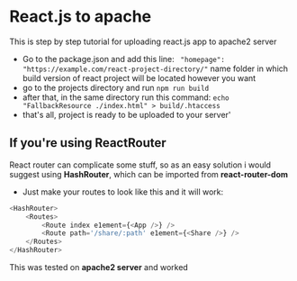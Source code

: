 
# React.js to apache
This is step by step tutorial for uploading react.js app to apache2 server

* Go to the package.json and add this line:
  ``` "homepage": "https://example.com/react-project-directory/"``` name folder in which build version of react project will be located however you want
* go to the projects directory and run ```npm run build```
* after that, in the same directory run this command: ```echo "FallbackResource ./index.html" > build/.htaccess```
* that's all, project is ready to be uploaded to your server'

## If you're using ReactRouter
React router can complicate some stuff, so as an easy solution i would suggest using **HashRouter**, which can be imported from **react-router-dom**

* Just make your routes to look like this and it will work:
```js
<HashRouter>
    <Routes>
        <Route index e1ement={<App />} />
        <Route path='/share/:path' e1ement={<Share />} />
    </Routes>
</HashRouter>
```

This was tested on **apache2 server** and worked